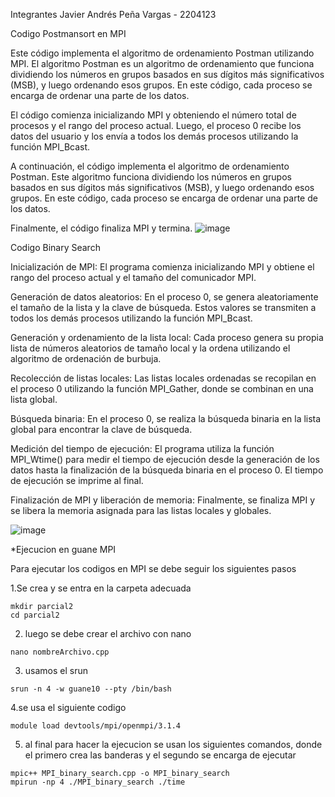 Integrantes
Javier Andrés Peña Vargas - 2204123


Codigo Postmansort en MPI 

Este código implementa el algoritmo de ordenamiento Postman utilizando MPI.
El algoritmo Postman es un algoritmo de ordenamiento que funciona dividiendo los números en grupos basados en sus dígitos más significativos (MSB),
y luego ordenando esos grupos. En este código, cada proceso se encarga de ordenar una parte de los datos.

El código comienza inicializando MPI y obteniendo el número total de procesos y el rango del proceso actual. 
Luego, el proceso 0 recibe los datos del usuario y los envía a todos los demás procesos utilizando la función MPI_Bcast.

A continuación, el código implementa el algoritmo de ordenamiento Postman.
Este algoritmo funciona dividiendo los números en grupos basados en sus dígitos más significativos (MSB),
y luego ordenando esos grupos. En este código, cada proceso se encarga de ordenar una parte de los datos.

Finalmente, el código finaliza MPI y termina.
![image](https://github.com/SC3UIS/IntroPP2204123./assets/143100480/90f4640f-889c-4449-9314-634ce1a44b6d)

Codigo Binary Search

Inicialización de MPI: El programa comienza inicializando MPI y obtiene el rango del proceso actual y el tamaño del comunicador MPI.

Generación de datos aleatorios: En el proceso 0, se genera aleatoriamente el tamaño de la lista y la clave de búsqueda. Estos valores se transmiten a todos los demás procesos utilizando la función MPI_Bcast.

Generación y ordenamiento de la lista local: Cada proceso genera su propia lista de números aleatorios de tamaño local y la ordena utilizando el algoritmo de ordenación de burbuja.

Recolección de listas locales: Las listas locales ordenadas se recopilan en el proceso 0 utilizando la función MPI_Gather, donde se combinan en una lista global.

Búsqueda binaria: En el proceso 0, se realiza la búsqueda binaria en la lista global para encontrar la clave de búsqueda.

Medición del tiempo de ejecución: El programa utiliza la función MPI_Wtime() para medir el tiempo de ejecución desde la generación de los datos hasta la finalización de la búsqueda binaria en el proceso 0. El tiempo de ejecución se imprime al final.

Finalización de MPI y liberación de memoria: Finalmente, se finaliza MPI y se libera la memoria asignada para las listas locales y globales.

![image](https://github.com/SC3UIS/IntroPP2204123./assets/143100480/72189e59-ef9e-4f58-b313-5aeec7560ce9)

*Ejecucion en guane MPI

Para ejecutar los codigos en MPI se debe seguir los siguientes pasos

1.Se crea y se entra en la carpeta adecuada
```
mkdir parcial2
cd parcial2
```
2. luego se debe crear el archivo con nano 

```
nano nombreArchivo.cpp
```

3. usamos el srun
```
srun -n 4 -w guane10 --pty /bin/bash
```
4.se usa el siguiente codigo
```
module load devtools/mpi/openmpi/3.1.4
```
5. al final para hacer la ejecucion se usan los siguientes comandos, donde el primero crea las banderas y el segundo se encarga de ejecutar
```
mpic++ MPI_binary_search.cpp -o MPI_binary_search
mpirun -np 4 ./MPI_binary_search ./time

```
